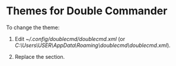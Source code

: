 Themes for Double Commander
===================

To change the theme:

1. Edit *~/.config/doublecmd/doublecmd.xml* (or *C:\Users\USER\AppData\Roaming\doublecmd\doublecmd.xml*).

2. Replace the <Colors></Colors> section.